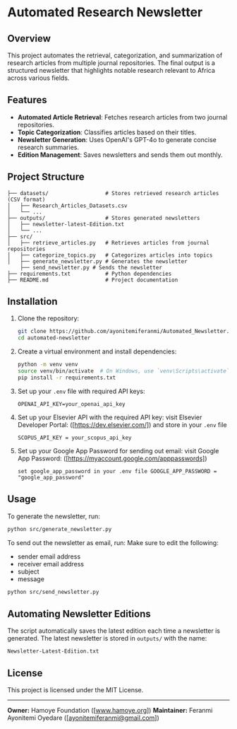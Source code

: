 # Automated Research Newsletter

## Overview
This project automates the retrieval, categorization, and summarization of research articles from multiple journal repositories. The final output is a structured newsletter that highlights notable research relevant to Africa across various fields.

## Features
- **Automated Article Retrieval**: Fetches research articles from two journal repositories.
- **Topic Categorization**: Classifies articles based on their titles.
- **Newsletter Generation**: Uses OpenAI's GPT-4o to generate concise research summaries.
- **Edition Management**: Saves newsletters and sends them out monthly.

## Project Structure
```
├── datasets/                  # Stores retrieved research articles (CSV format)
│   ├── Research_Articles_Datasets.csv
│   └── ...
├── outputs/                   # Stores generated newsletters
│   ├── newsletter-latest-Edition.txt
│   └── ...
├── src/
│   ├── retrieve_articles.py   # Retrieves articles from journal repositories
│   ├── categorize_topics.py   # Categorizes articles into topics
│   ├── generate_newsletter.py # Generates the newsletter
    ├── send_newsletter.py # Sends the newsletter
├── requirements.txt           # Python dependencies
├── README.md                  # Project documentation
```

## Installation
1. Clone the repository:
   ```bash
   git clone https://github.com/ayonitemiferanmi/Automated_Newsletter.git
   cd automated-newsletter
   ```

2. Create a virtual environment and install dependencies:
   ```bash
   python -m venv venv
   source venv/bin/activate  # On Windows, use `venv\Scripts\activate`
   pip install -r requirements.txt
   ```

3. Set up your `.env` file with required API keys:
   ```
   OPENAI_API_KEY=your_openai_api_key
   ```

4. Set up your Elsevier API with the required API key:
   visit Elsevier Developer Portal: ([https://dev.elsevier.com/]) and store in your `.env` file
   ```
   SCOPUS_API_KEY = your_scopus_api_key
   ```

5. Set up your Google App Password for sending out email:
   visit Google App Password: ([https://myaccount.google.com/apppasswords])
   ```
   set google_app_password in your .env file GOOGLE_APP_PASSWORD = "google_app_password"
   ```

## Usage
To generate the newsletter, run:
```bash
python src/generate_newsletter.py
```

To send out the newsletter as email, run:
Make sure to edit the following:
- sender email address
- receiver email address
- subject
- message
```bash
python src/send_newsletter.py
```

## Automating Newsletter Editions
The script automatically saves the latest edition each time a newsletter is generated. The latest newsletter is stored in `outputs/` with the name:
```
Newsletter-Latest-Edition.txt
```

<!-- ## Future Improvements -->
<!-- - Integration with an email service to send newsletters to subscribers. -->
<!-- - Improved topic categorization using machine learning. -->
<!-- - Web interface for user interaction. -->

## License
This project is licensed under the MIT License.

---
**Owner:** Hamoye Foundation ([www.hamoye.org]) **Maintainer:** Feranmi Ayonitemi Oyedare ([ayonitemiferanmi@gmail.com])

